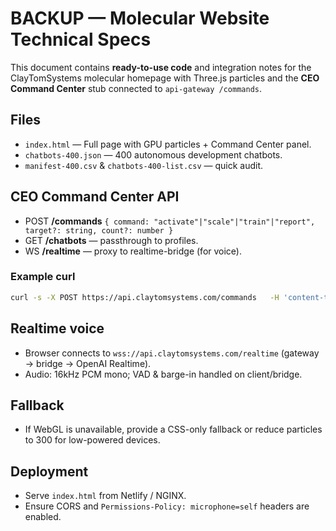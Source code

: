 # BACKUP — Molecular Website Technical Specs

This document contains **ready-to-use code** and integration notes for the ClayTomSystems molecular homepage
with Three.js particles and the **CEO Command Center** stub connected to `api-gateway /commands`.

## Files
- `index.html` — Full page with GPU particles + Command Center panel.
- `chatbots-400.json` — 400 autonomous development chatbots.
- `manifest-400.csv` & `chatbots-400-list.csv` — quick audit.

## CEO Command Center API
- POST **/commands** `{ command: "activate"|"scale"|"train"|"report", target?: string, count?: number }`
- GET  **/chatbots** — passthrough to profiles.
- WS  **/realtime** — proxy to realtime-bridge (for voice).

### Example curl
```bash
curl -s -X POST https://api.claytomsystems.com/commands   -H 'content-type: application/json'   -d '{"command":"activate","target":"revenue_optimizer","count":10}'
```

## Realtime voice
- Browser connects to `wss://api.claytomsystems.com/realtime` (gateway → bridge → OpenAI Realtime).
- Audio: 16kHz PCM mono; VAD & barge-in handled on client/bridge.

## Fallback
- If WebGL is unavailable, provide a CSS-only fallback or reduce particles to 300 for low-powered devices.

## Deployment
- Serve `index.html` from Netlify / NGINX.
- Ensure CORS and `Permissions-Policy: microphone=self` headers are enabled.
